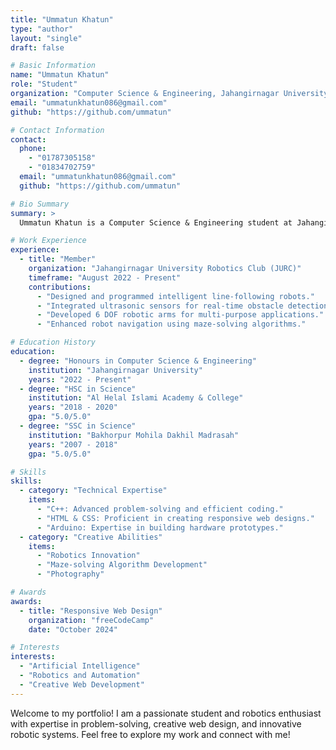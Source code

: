 ```yaml
---
title: "Ummatun Khatun"
type: "author"
layout: "single"
draft: false

# Basic Information
name: "Ummatun Khatun"
role: "Student"
organization: "Computer Science & Engineering, Jahangirnagar University"
email: "ummatunkhatun086@gmail.com"
github: "https://github.com/ummatun"

# Contact Information
contact:
  phone: 
    - "01787305158"
    - "01834702759"
  email: "ummatunkhatun086@gmail.com"
  github: "https://github.com/ummatun"

# Bio Summary
summary: >
  Ummatun Khatun is a Computer Science & Engineering student at Jahangirnagar University with a passion for robotics, web development, and artificial intelligence. As a member of the Jahangirnagar University Robotics Club, she has contributed to innovative projects like line-following robots, maze-solving algorithms, and robotic arms.

# Work Experience
experience:
  - title: "Member"
    organization: "Jahangirnagar University Robotics Club (JURC)"
    timeframe: "August 2022 - Present"
    contributions:
      - "Designed and programmed intelligent line-following robots."
      - "Integrated ultrasonic sensors for real-time obstacle detection."
      - "Developed 6 DOF robotic arms for multi-purpose applications."
      - "Enhanced robot navigation using maze-solving algorithms."

# Education History
education:
  - degree: "Honours in Computer Science & Engineering"
    institution: "Jahangirnagar University"
    years: "2022 - Present"
  - degree: "HSC in Science"
    institution: "Al Helal Islami Academy & College"
    years: "2018 - 2020"
    gpa: "5.0/5.0"
  - degree: "SSC in Science"
    institution: "Bakhorpur Mohila Dakhil Madrasah"
    years: "2007 - 2018"
    gpa: "5.0/5.0"

# Skills
skills:
  - category: "Technical Expertise"
    items:
      - "C++: Advanced problem-solving and efficient coding."
      - "HTML & CSS: Proficient in creating responsive web designs."
      - "Arduino: Expertise in building hardware prototypes."
  - category: "Creative Abilities"
    items:
      - "Robotics Innovation"
      - "Maze-solving Algorithm Development"
      - "Photography"

# Awards
awards:
  - title: "Responsive Web Design"
    organization: "freeCodeCamp"
    date: "October 2024"

# Interests
interests:
  - "Artificial Intelligence"
  - "Robotics and Automation"
  - "Creative Web Development"
---
```


Welcome to my portfolio! I am a passionate student and robotics enthusiast with expertise in problem-solving, creative web design, and innovative robotic systems. Feel free to explore my work and connect with me!

